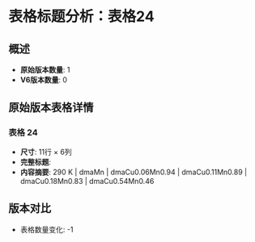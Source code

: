 # 表格标题分析：表格24

## 概述
- **原始版本数量**: 1
- **V6版本数量**: 0

## 原始版本表格详情

### 表格 24
- **尺寸**: 11行 × 6列
- **完整标题**: 
- **内容摘要**: 290 K | dmaMn | dmaCu0.06Mn0.94 | dmaCu0.11Mn0.89 | dmaCu0.18Mn0.83 | dmaCu0.54Mn0.46

## 版本对比

- 表格数量变化: -1